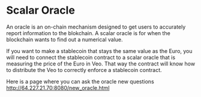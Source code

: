 Scalar Oracle
===========

An oracle is an on-chain mechanism designed to get users to accurately report information to the blokchain.
A scalar oracle is for when the blockchain wants to find out a numerical value.

If you want to make a stablecoin that stays the same value as the Euro, you will need to connect the stablecoin contract to a scalar oracle that is measuring the price of the Euro in Veo. That way the contract will know how to distribute the Veo to correctly enforce a stablecoin contract.

Here is a page where you can ask the oracle new questions http://64.227.21.70:8080/new_oracle.html
